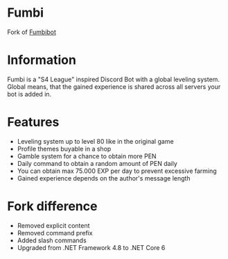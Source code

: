 # Fumbi
Fork of [Fumbibot](https://github.com/aizuon/FumbiBot)

# Information
Fumbi is a "S4 League" inspired Discord Bot with a global leveling system.  
Global means, that the gained experience is shared across all servers your bot is added in.

# Features
- Leveling system up to level 80 like in the original game
- Profile themes buyable in a shop
- Gamble system for a chance to obtain more PEN
- Daily command to obtain a random amount of PEN daily
- You can obtain max 75.000 EXP per day to prevent excessive farming
- Gained experience depends on the author's message length

# Fork difference
- Removed explicit content
- Removed command prefix
- Added slash commands
- Upgraded from .NET Framework 4.8 to .NET Core 6
